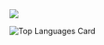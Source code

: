 <img src="https://github-readme-stats.vercel.app/api?username=sn066&show_icons=true&theme=solarized-light" />

![Top Languages Card](https://github-readme-stats.vercel.app/api/top-langs/?username=sn066&layout=compact)
